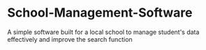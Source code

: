# School-Management-Software
A simple software built for a local school to manage student's data effectively and improve the search function
